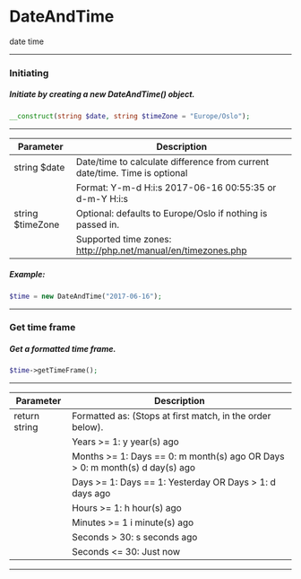 # DateAndTime
date time
___
### Initiating
##### Initiate by creating a new DateAndTime() object.
```php
__construct(string $date, string $timeZone = "Europe/Oslo");
```
___
| Parameter | Description |
|--|--|
| string $date | Date/time to calculate difference from current date/time. Time is optional |
| | Format: Y-m-d H:i:s 2017-06-16 00:55:35 or d-m-Y H:i:s |
| string $timeZone | Optional: defaults to Europe/Oslo if nothing is passed in. |
| | Supported time zones: http://php.net/manual/en/timezones.php |
##### Example:
```php
$time = new DateAndTime("2017-06-16");
```
___
### Get time frame
##### Get a formatted time frame.
```php
$time->getTimeFrame();
```
___
| Parameter | Description |
|--|--|
| return string | Formatted as: (Stops at first match, in the order below). |
| | Years >= 1: y year(s) ago |
| | Months >= 1: Days == 0: m month(s) ago OR Days > 0: m month(s) d day(s) ago |
| | Days >= 1: Days == 1: Yesterday OR Days > 1: d days ago |
| | Hours >= 1: h hour(s) ago |
| | Minutes >= 1 i minute(s) ago |
| | Seconds > 30: s seconds ago |
| | Seconds <= 30: Just now |
___
